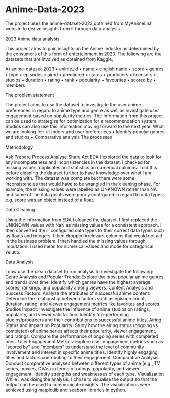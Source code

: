 # Anime-Data-2023
The project uses the anime-dataset-2023 obtained from MyAnimeList website to derive insights from it through data analysis.

2023 Anime data analysis

This project aims to gain insights on the Anime industry as determined by the consumers of this form of entertainment in 2023.
The following are the datasets that are involved as obtained from Kaggle;

A)	anime-dataset-2023 
  •	anime_id 
  •	name 
  •	english name
  •	score 
  •	genres 
  •	type
  •	episodes 
  •	aired 
  •	premiered 
  •	status
  •	producers 
  •	licensors 
  •	studios
  •	duration 
  •	rating
  •	rank 
  •	popularity 
  •	favourites
  •	scored by 
  •	members
  
The problem statement

The project aims to use the dataset to investigate the user anime preferences in regard to anime type and genre as well as investigate user engagement based on popularity metrics. The information from this project can be used to strategize for optimization for a recommendation system. Studios can also use this information moving forward to the next year.
What we are looking for: 
•	Understand user preferences
•	Identify popular genres and studios
•	Comparative analysis
The processes

Methodology

Ask
Prepare
Process
Analyse
Share
Act
EDA
I explored the data to look for any incompleteness and inconsistencies in the dataset. I checked for missing values, duplicates and statistics on numerical columns. I did this before cleaning the dataset further to have knowledge over what I am working with.
The dataset was complete but there were some inconsistencies that would have to be wrangled in the cleaning phase. For example, the missing values were labelled as UNKNOWN rather than NA and some of the data points were poorly configured in regard to data types; e.g. score was an object instead of a float.

Data Cleaning

Using the information from EDA I cleaned the dataset.
I first replaced the UNKNOWN values with NaN as missing values for a consistent approach.
I then converted the ill configured data types to their correct data types such as floats and integers.
I then dropped irrelevant columns that would not aid in the business problem.
I then handled the missing values through imputation. I used mean for numerical values and mode for categorical values.

Data Analysis

I now use the clean dataset to run analysis to investigate the following:
Genre Analysis and Popular Trends:
Explore the most popular anime genres and trends over time. Identify which genres have the highest average scores, rankings, and popularity among viewers.
Content Analysis and Success Factors:
Analyze the attributes of successful anime content. Determine the relationship between factors such as episode count, duration, rating, and viewer engagement metrics like favorites and scores.
Studios Impact:
Investigate the influence of anime studios on ratings, popularity, and viewer satisfaction. 
Identify top-performing studios/producers and their contributions to successful anime titles.
Airing Status and Impact on Popularity:
Study how the airing status (ongoing vs. completed) of anime series affects their popularity, viewer engagement, and ratings. Compare the performance of ongoing series with completed ones.
User Engagement Metrics:
Explore user engagement metrics such as "scored by" and "members" to understand the level of community involvement and interest in specific anime titles. Identify highly engaging titles and factors contributing to their engagement.
Comparative Analysis:
Conduct comparative analyses between different types of anime (e.g., TV series, movies, OVAs) in terms of ratings, popularity, and viewer engagement. Identify strengths and weaknesses of each type.
Visualization
While I was doing the analysis, I chose to visualise the output so that the output can be used to communicate insights.
The visualizations were achieved using matplotlib and seaborn libraries in python.
